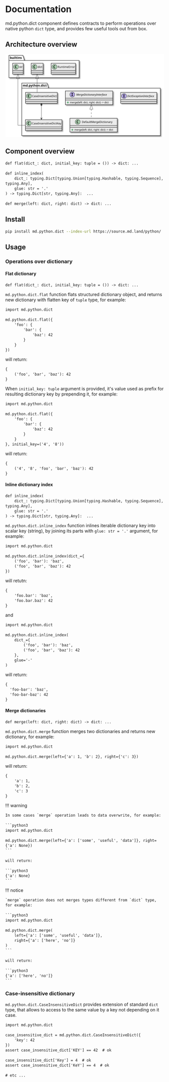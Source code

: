 # Documentation

md.python.dict component defines contracts to perform operations over
native python `dict` type, and provides few useful tools out from box.

## Architecture overview

[![Architecture overview][architecture-overview]][architecture-overview]

## Component overview

```python3
def flat(dict_: dict, initial_key: tuple = ()) -> dict: ...

def inline_index(
    dict_: typing.Dict[typing.Union[typing.Hashable, typing.Sequence], typing.Any],
    glue: str = '.'
) -> typing.Dict[str, typing.Any]:  ...

def merge(left: dict, right: dict) -> dict: ...
```

## Install

```sh
pip install md.python.dict --index-url https://source.md.land/python/  
```

## Usage
### Operations over dictionary
#### Flat dictionary

```python3
def flat(dict_: dict, initial_key: tuple = ()) -> dict: ...
```

`md.python.dict.flat` function flats structured dictionary object, and returns
new dictionary with flatten key of `tuple` type, for example:

```python3
import md.python.dict

md.python.dict.flat({
    'foo': {
        'bar': {
            'baz': 42
        }
    }
})
```

will return: 

```python3
{
    ('foo', 'bar', 'baz'): 42
}
```

When `initial_key: tuple` argument is provided, it's value used 
as prefix for resulting dictionary key by prepending it, for example:

```python3
import md.python.dict

md.python.dict.flat({
    'foo': {
        'bar': {
            'baz': 42
        }
    }
}, initial_key=('4', '8'))
```

will return:

```python3
{
    ('4', '8', 'foo', 'bar', 'baz'): 42
}
```

#### Inline dictionary index

```python3
def inline_index(
    dict_: typing.Dict[typing.Union[typing.Hashable, typing.Sequence], typing.Any],
    glue: str = '.'
) -> typing.Dict[str, typing.Any]:  ...
```


`md.python.dict.inline_index` function inlines iterable dictionary key into
scalar key (string), by joining its parts with `glue: str = '.'` argument, for example:

```python3
import md.python.dict

md.python.dict.inline_index(dict_={
    ('foo', 'bar'): 'baz',
    ('foo', 'bar', 'baz'): 42
})
```

will retutn:

```python3
{
    'foo.bar': 'baz',
    'foo.bar.baz': 42
}
```

and 

```python3
import md.python.dict

md.python.dict.inline_index(
    dict_={
        ('foo', 'bar'): 'baz',
        ('foo', 'bar', 'baz'): 42
    },
    glue='-'
)
```

will return:

```python3
{
  'foo-bar': 'baz', 
  'foo-bar-baz': 42
}
```

#### Merge dictionaries

```python3
def merge(left: dict, right: dict) -> dict: ...
```

`md.python.dict.merge` function merges two dictionaries and returns new dictionary,
for example:

```python3
import md.python.dict

md.python.dict.merge(left={'a': 1, 'b': 2}, right={'c': 3})
```

will return:

```python3
{
    'a': 1,
    'b': 2, 
    'c': 3
}
```

!!! warning

    In some cases `merge` operation leads to data overwrite, for example:

    ```python3
    import md.python.dict

    md.python.dict.merge(left={'a': ['some', 'useful', 'data']}, right={'a': None})
    ```

    will return:

    ```python3
    {'a': None}
    ```

!!! notice

    `merge` operation does not merges types different from `dict` type, for example:

    ```python3
    import md.python.dict

    md.python.dict.merge(
        left={'a': ['some', 'useful', 'data']}, 
        right={'a': ['here', 'no']}
    )
    ```

    will return:

    ```python3
    {'a': ['here', 'no']}
    ```

### Case-insensitive dictionary

`md.python.dict.CaseInsensitiveDict` provides extension of standard `dict` type,
that allows to access to the same value by a key not depending on it case.

```python3
import md.python.dict

case_insensitive_dict = md.python.dict.CaseInsensitiveDict({
    'key': 42
})
assert case_insensitive_dict['KEY'] == 42  # ok 

case_insensitive_dict['Key'] = 4  # ok 
assert case_insensitive_dict['KeY'] == 4  # ok

# etc ...
```

[architecture-overview]: _static/architecture-overview.class-diagram.svg
